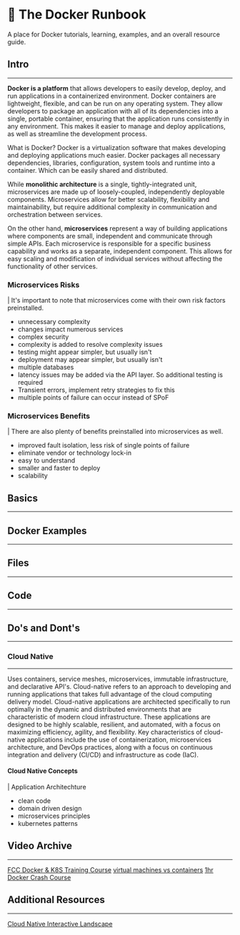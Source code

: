 # 📒 The Docker Runbook
A place for Docker tutorials, learning, examples, and an overall resource guide. 

## Intro
---
**Docker is a platform** that allows developers to easily develop, deploy, and run applications in a containerized environment. Docker containers are lightweight, flexible, and can be run on any operating system. They allow developers to package an application with all of its dependencies into a single, portable container, ensuring that the application runs consistently in any environment. This makes it easier to manage and deploy applications, as well as streamline the development process. 

What is Docker? Docker is a virtualization software that makes developing and deploying applications much easier. Docker packages all necessary dependencies, libraries, configuration, system tools and runtime into a container. Which can be easily shared and distributed.

While **monolithic architecture** is a single, tightly-integrated unit, microservices are made up of loosely-coupled, independently deployable components. Microservices allow for better scalability, flexibility and maintainability, but require additional complexity in communication and orchestration between services.

On the other hand, **microservices** represent a way of building applications where components are small, independent and communicate through simple APIs. Each microservice is responsible for a specific business capability and works as a separate, independent component. This allows for easy scaling and modification of individual services without affecting the functionality of other services.

### Microservices Risks
| It's important to note that microservices come with their own risk factors preinstalled.
- unnecessary complexity
- changes impact numerous services
- complex security
- complexity is added to resolve complexity issues
- testing might appear simpler, but usually isn't
- deployment may appear simpler, but usually isn't
- multiple databases
- latency issues may be added via the API layer. So additional testing is required
- Transient errors, implement retry strategies to fix this
- multiple points of failure can occur instead of SPoF


### Microservices Benefits
| There are also plenty of benefits preinstalled into microservices as well.
- improved fault isolation, less risk of single points of failure
- eliminate vendor or technology lock-in
- easy to understand
- smaller and faster to deploy
- scalability

## Basics
---


## Docker Examples
---

## Files
---

## Code
---

## Do's and Dont's
---

### Cloud Native
---
Uses containers, service meshes, microservices, immutable infrastructure, and declarative API's. Cloud-native refers to an approach to developing and running applications that takes full advantage of the cloud computing delivery model. Cloud-native applications are architected specifically to run optimally in the dynamic and distributed environments that are characteristic of modern cloud infrastructure. These applications are designed to be highly scalable, resilient, and automated, with a focus on maximizing efficiency, agility, and flexibility. Key characteristics of cloud-native applications include the use of containerization, microservices architecture, and DevOps practices, along with a focus on continuous integration and delivery (CI/CD) and infrastructure as code (IaC).

#### Cloud Native Concepts
| Application Architechture
- clean code
- domain driven design
- microservices principles
- kubernetes patterns

## Video Archive
---
[FCC Docker & K8S Training Course](https://youtu.be/kTp5xUtcalw)
[virtual machines vs containers](https://youtu.be/eyNBf1sqdBQ)
[1hr Docker Crash Course](https://www.youtube.com/watch?v=pg19Z8LL06w)

## Additional Resources
---
[Cloud Native Interactive Landscape](landscape.cncf.io/?fullscreen=yes)


